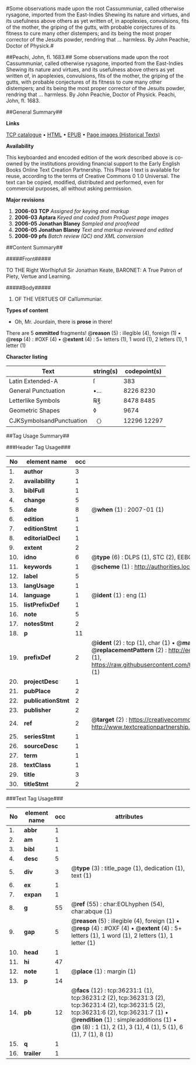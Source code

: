 #Some observations made upon the root Cassummuniar, called otherwise rysagone, imported from the East-Indies Shewing its nature and virtues, and its usefulness above others as yet written of, in apoplexies, convulsions, fits of the mother, the griping of the gutts, with probable conjectures of its fitness to cure many other distempers; and its being the most proper corrector of the Jesuits powder, rendring that ... harmless. By John Peachie, Doctor of Physick.#

##Peachi, John, fl. 1683.##
Some observations made upon the root Cassummuniar, called otherwise rysagone, imported from the East-Indies Shewing its nature and virtues, and its usefulness above others as yet written of, in apoplexies, convulsions, fits of the mother, the griping of the gutts, with probable conjectures of its fitness to cure many other distempers; and its being the most proper corrector of the Jesuits powder, rendring that ... harmless. By John Peachie, Doctor of Physick.
Peachi, John, fl. 1683.

##General Summary##

**Links**

[TCP catalogue](http://www.ota.ox.ac.uk/tcp/)  • 
[HTML](http://tei.it.ox.ac.uk/tcp/Texts-HTML/free/A56/A56772.html)  • 
[EPUB](http://tei.it.ox.ac.uk/tcp/Texts-EPUB/free/A56/A56772.epub) • 
[Page images (Historical Texts)](https://data.historicaltexts.jisc.ac.uk/view?pubId=eebo-99831764e&pageId=eebo-99831764e-36231-1)

**Availability**

This keyboarded and encoded edition of the
	       work described above is co-owned by the institutions
	       providing financial support to the Early English Books
	       Online Text Creation Partnership. This Phase I text is
	       available for reuse, according to the terms of Creative
	       Commons 0 1.0 Universal. The text can be copied,
	       modified, distributed and performed, even for
	       commercial purposes, all without asking permission.

**Major revisions**

1. __2006-03__ __TCP__ *Assigned for keying and markup*
1. __2006-03__ __Aptara__ *Keyed and coded from ProQuest page images*
1. __2006-05__ __Jonathan Blaney__ *Sampled and proofread*
1. __2006-05__ __Jonathan Blaney__ *Text and markup reviewed and edited*
1. __2006-09__ __pfs__ *Batch review (QC) and XML conversion*

##Content Summary##

#####Front#####

TO THE
Right Worſhipfull
Sir Jonathan Keate,
BARONET:
A True Patron of Piety,
Vertue and Learning.

#####Body#####

1. OF THE
VERTUES
OF
Caſſummuniar.

**Types of content**

  * Oh, Mr. Jourdain, there is **prose** in there!

There are 5 **ommitted** fragments! 
 @__reason__ (5) : illegible (4), foreign (1)  •  @__resp__ (4) : #OXF (4)  •  @__extent__ (4) : 5+ letters (1), 1 word (1), 2 letters (1), 1 letter (1)

**Character listing**


|Text|string(s)|codepoint(s)|
|---|---|---|
|Latin Extended-A|ſ|383|
|General Punctuation|•…|8226 8230|
|Letterlike Symbols|℞℥|8478 8485|
|Geometric Shapes|◊|9674|
|CJKSymbolsandPunctuation|〈〉|12296 12297|

##Tag Usage Summary##

###Header Tag Usage###

|No|element name|occ|attributes|
|---|---|---|---|
|1.|__author__|3||
|2.|__availability__|1||
|3.|__biblFull__|1||
|4.|__change__|5||
|5.|__date__|8| @__when__ (1) : 2007-01 (1)|
|6.|__edition__|1||
|7.|__editionStmt__|1||
|8.|__editorialDecl__|1||
|9.|__extent__|2||
|10.|__idno__|6| @__type__ (6) : DLPS (1), STC (2), EEBO-CITATION (1), PROQUEST (1), VID (1)|
|11.|__keywords__|1| @__scheme__ (1) : http://authorities.loc.gov/ (1)|
|12.|__label__|5||
|13.|__langUsage__|1||
|14.|__language__|1| @__ident__ (1) : eng (1)|
|15.|__listPrefixDef__|1||
|16.|__note__|5||
|17.|__notesStmt__|2||
|18.|__p__|11||
|19.|__prefixDef__|2| @__ident__ (2) : tcp (1), char (1)  •  @__matchPattern__ (2) : ([0-9\-]+):([0-9IVX]+) (1), (.+) (1)  •  @__replacementPattern__ (2) : http://eebo.chadwyck.com/downloadtiff?vid=$1&page=$2 (1), https://raw.githubusercontent.com/textcreationpartnership/Texts/master/tcpchars.xml#$1 (1)|
|20.|__projectDesc__|1||
|21.|__pubPlace__|2||
|22.|__publicationStmt__|2||
|23.|__publisher__|2||
|24.|__ref__|2| @__target__ (2) : https://creativecommons.org/publicdomain/zero/1.0/ (1), http://www.textcreationpartnership.org/docs/. (1)|
|25.|__seriesStmt__|1||
|26.|__sourceDesc__|1||
|27.|__term__|1||
|28.|__textClass__|1||
|29.|__title__|3||
|30.|__titleStmt__|2||


###Text Tag Usage###

|No|element name|occ|attributes|
|---|---|---|---|
|1.|__abbr__|1||
|2.|__am__|1||
|3.|__bibl__|1||
|4.|__desc__|5||
|5.|__div__|3| @__type__ (3) : title_page (1), dedication (1), text (1)|
|6.|__ex__|1||
|7.|__expan__|1||
|8.|__g__|55| @__ref__ (55) : char:EOLhyphen (54), char:abque (1)|
|9.|__gap__|5| @__reason__ (5) : illegible (4), foreign (1)  •  @__resp__ (4) : #OXF (4)  •  @__extent__ (4) : 5+ letters (1), 1 word (1), 2 letters (1), 1 letter (1)|
|10.|__head__|1||
|11.|__hi__|47||
|12.|__note__|1| @__place__ (1) : margin (1)|
|13.|__p__|14||
|14.|__pb__|12| @__facs__ (12) : tcp:36231:1 (1), tcp:36231:2 (2), tcp:36231:3 (2), tcp:36231:4 (2), tcp:36231:5 (2), tcp:36231:6 (2), tcp:36231:7 (1)  •  @__rendition__ (1) : simple:additions (1)  •  @__n__ (8) : 1 (1), 2 (1), 3 (1), 4 (1), 5 (1), 6 (1), 7 (1), 8 (1)|
|15.|__q__|1||
|16.|__trailer__|1||
